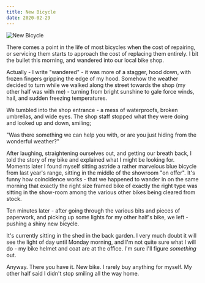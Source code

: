 ```yaml
---
title: New Bicycle
date: 2020-02-29
---
```


![New Bicycle](https://source.unsplash.com/9ZQzrLWV52M/1600x900)

There comes a point in the life of most bicycles when the cost of repairing, or servicing them starts to approach the cost of replacing them entirely. I bit the bullet this morning, and wandered into our local bike shop.

Actually - I write "wandered" - it was more of a stagger, hood down, with frozen fingers gripping the edge of my hood. Somehow the weather decided to turn while we walked along the street towards the shop (my other half was with me) - turning from bright sunshine to gale force winds, hail, and sudden freezing temperatures.

We tumbled into the shop entrance - a mess of waterproofs, broken umbrellas, and wide eyes. The shop staff stopped what they were doing and looked up and down, smiling;

"Was there something we can help you with, or are you just hiding from the wonderful weather?"

After laughing, straightening ourselves out, and getting our breath back, I told the story of my bike and explained what I might be looking for. Moments later I found myself sitting astride a rather marvelous blue bicycle from last year's range, sitting in the middle of the showroom "on offer". It's funny how coincidence works - that we happened to wander in on the same morning that exactly the right size framed bike of exactly the right type was sitting in the show-room among the various other bikes being cleared from stock.

Ten minutes later - after going through the various bits and pieces of paperwork, and picking up some lights for my other half's bike, we left - pushing a shiny new bicycle.

It's currently sitting in the shed in the back garden. I very much doubt it will see the light of day until Monday morning, and I'm not quite sure what I will do - my bike helmet and coat are at the office. I'm sure I'll figure *something* out.

Anyway. There you have it. New bike. I rarely buy anything for myself. My other half said I didn't stop smiling all the way home.
